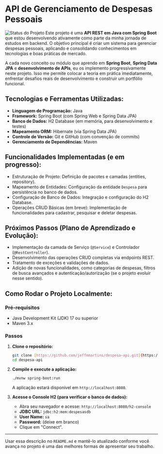 # API de Gerenciamento de Despesas Pessoais

![Status do Projeto](https://img.shields.io/badge/Status-Em%20Desenvolvimento-blue)
Este projeto é uma **API REST em Java com Spring Boot** que estou desenvolvendo ativamente como parte da minha jornada de estudos em backend. O objetivo principal é criar um sistema para gerenciar despesas pessoais, aplicando e consolidando conhecimentos em tecnologias e boas práticas de mercado.

A cada novo conceito ou módulo que aprendo em **Spring Boot**, **Spring Data JPA** e **desenvolvimento de APIs**, eu os implemento progressivamente neste projeto. Isso me permite colocar a teoria em prática imediatamente, enfrentar desafios reais de desenvolvimento e construir um portfólio funcional.

## Tecnologias e Ferramentas Utilizadas:

* **Linguagem de Programação:** Java
* **Framework:** Spring Boot (com Spring Web e Spring Data JPA)
* **Banco de Dados:** H2 Database (em memória, para desenvolvimento e testes)
* **Mapeamento ORM:** Hibernate (via Spring Data JPA)
* **Controle de Versão:** Git e GitHub (com convenção de commits)
* **Gerenciamento de Dependências:** Maven

## Funcionalidades Implementadas (e em progresso):

* Estruturação de Projeto: Definição de pacotes e camadas (entities, repository).
* Mapeamento de Entidades: Configuração da entidade `Despesa` para persistência no banco de dados.
* Configuração de Banco de Dados: Integração e configuração do H2 Database.
* Operações CRUD Básicas (em breve): Implementação de funcionalidades para cadastrar, pesquisar e deletar despesas.

## Próximos Passos (Plano de Aprendizado e Evolução):

* Implementação da camada de Serviço (`@Service`) e Controlador (`@RestController`).
* Desenvolvimento das operações CRUD completas via endpoints REST.
* Tratamento de exceções e validações de dados.
* Adição de novas funcionalidades, como categorias de despesas, filtros de busca avançados e autenticação/autorização (se o projeto evoluir nesse sentido).

## Como Rodar o Projeto Localmente:

### Pré-requisitos

* Java Development Kit (JDK) 17 ou superior
* Maven 3.x

### Passos

1.  **Clone o repositório:**
    ```bash
    git clone [https://github.com/jeffmmartins/despesa-api.git](https://github.com/jeffmmartins/despesa-api.git)
    cd despesa-api
    ```
2.  **Compile e execute a aplicação:**
    ```bash
    ./mvnw spring-boot:run
    ```
    A aplicação estará disponível em `http://localhost:8080`.

3.  **Acesse o Console H2 (para verificar o banco de dados):**
    * Abra seu navegador e acesse: `http://localhost:8080/h2-console`
    * **JDBC URL:** `jdbc:h2:mem:despesasdb`
    * **User Name:** `sa`
    * **Password:** (deixe em branco)
    * Clique em "Connect".

---

Usar essa descrição no `README.md` e mantê-lo atualizado conforme você avança no projeto é uma das melhores formas de apresentar seu trabalho.
